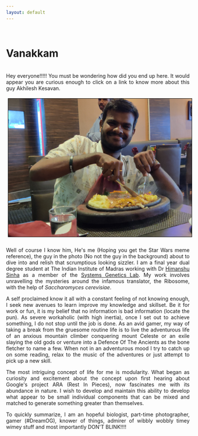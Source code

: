 ```yaml
---
layout: default
---
```

<p><br></p>

Vanakkam
======

<p style="text-align: justify">
<br>
Hey everyone!!!!! You must be wondering how did you end up here. It would appear you are curious enough to click on a link to know more about this guy Akhilesh Kesavan.
</p>

<style>
  .act_image {max-height: 500px; border:  1px solid black; margin: 5px 10px 10px 5px}
</style>
<center>
  <img class='act_image' src="/assets/Selfie.jpeg" alt="Me">
</center>

<p style="text-align: justify">
Well of course I know him, He's me (Hoping you get the Star Wars meme reference), the guy in the photo (No not the guy in the background) about to dive into and relish that scrumptious looking sizzler. I am a final year dual degree student at The Indian Institute of Madras working with Dr <a href="https://home.iitm.ac.in/sinha/people/himanshu_sinha.html">Himanshu Sinha</a>  as a member of the <a href="https://home.iitm.ac.in/sinha/index.html">Systems Genetics Lab</a>. My work involves unravelling the mysteries around the infamous translator, the Ribosome, with the help of <em>Saccharomyces cerevisiae</em>.
</p>

<p style="text-align: justify">
A self proclaimed know it all with a constant feeling of not knowing enough, I seek new avenues to learn improve my knowledge and skillset. Be it for work or fun, it is my belief that no information is bad information (locate the pun). As severe workaholic (with high inertia), once I set out to achieve something, I do not stop until the job is done. As an avid gamer, my way of taking a break from the gruesome routine life is to live the adventurous life of an anxious mountain climber conquering mount Celeste or an exile slaying the old gods or venture into a Defence Of The Ancients as the bone fletcher to name a few. When not in an adventurous mood I try to catch up on some reading, relax to the music of the adventures or just attempt to pick up a new skill.
</p>

<p style="text-align: justify">
The most intriguing concept of life for me is modularity. What began as curiosity and excitement about the concept upon first hearing about Google's project ARA (Rest In Pieces), now fascinates me with its abundance in nature. I wish to develop and maintain this ability to develop what appear to be small individual components that can be mixed and matched to generate something greater than themselves.
</p>

<p style="text-align: justify">
To quickly summarize, I am an hopeful biologist, part-time photographer, gamer (#DreamOG), knower of things, admirer of wibbly wobbly timey wimey stuff and most importantly DON'T BLINK!!!!
</p>
